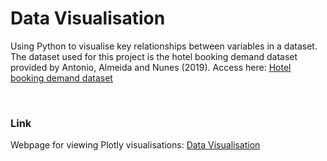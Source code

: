 # Data Visualisation
Using Python to visualise key relationships between variables in a dataset. The dataset used for this project is the hotel booking demand dataset provided by Antonio, Almeida and Nunes (2019). Access here: [Hotel booking demand dataset](https://www.kaggle.com/datasets/jessemostipak/hotel-booking-demand/data)

<br>

### Link
Webpage for viewing Plotly visualisations: [Data Visualisation](https://nbviewer.org/github/ayeshaaamir1/Data-Visualisation/blob/e6e319128ebdd023f47144a875752903e2a9e712/Data%20Visualisations.ipynb)
